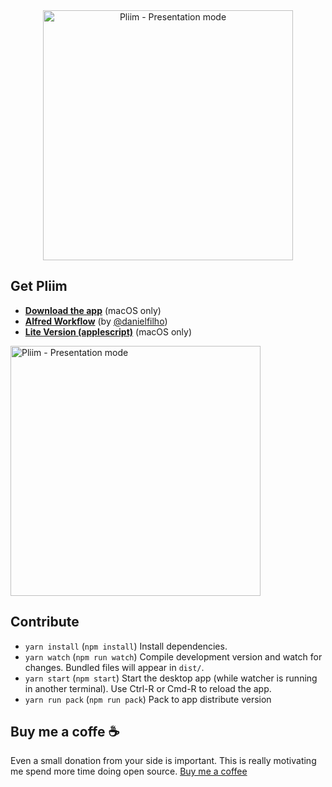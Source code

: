 <div align="center" markdown="1">
<img src="https://www.dropbox.com/s/dr575k2dryvqmdv/pliimpreview.png?raw=1" alt="Pliim - Presentation mode" width="400">
</div>

## Get Pliim

- **[Download the app](https://github.com/zehfernandes/pliim/releases)** (macOS only)
- **[Alfred Workflow](https://cloudup.com/c2m9xTqI_9o)** (by [@danielfilho](https://github.com/danielfilho))
- **[Lite Version (applescript)](https://gist.github.com/zehfernandes/427c19c8e7a2672a1d465606910bf679)** (macOS only)

<div align="left" markdown="1">
<img src="https://dl.dropboxusercontent.com/s/ml151x32lxhzppw/preview.png?dl=0" alt="Pliim - Presentation mode" width="400">
</div>

## Contribute

- `yarn install` (`npm install`) Install dependencies.
- `yarn watch` (`npm run watch`) Compile development version and watch for changes. Bundled files will appear in `dist/`.
- `yarn start` (`npm start`) Start the desktop app (while watcher is running in another terminal). Use Ctrl-R or Cmd-R to reload the app.
- `yarn run pack` (`npm run pack`) Pack to app distribute version

## Buy me a coffe ☕️

Even a small donation from your side is important. This is really motivating me spend more time doing open source. [Buy me a coffee](https://www.buymeacoffee.com/zehfernandes)
